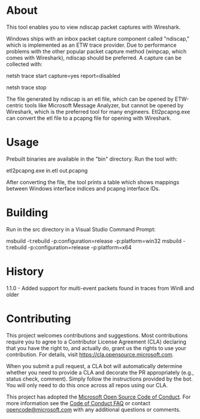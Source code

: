 
# About

This tool enables you to view ndiscap packet captures with Wireshark.

Windows ships with an inbox packet capture component called "ndiscap," which is implemented
as an ETW trace provider. Due to performance problems with the other popular packet capture
method (winpcap, which comes with Wireshark), ndiscap should be preferred. A capture can
be collected with:

netsh trace start capture=yes report=disabled

netsh trace stop

The file generated by ndiscap is an etl file, which can be opened by ETW-centric tools
like Microsoft Message Analyzer, but cannot be opened by Wireshark, which is the preferred
tool for many engineers. Etl2pcapng.exe can convert the etl file to a pcapng file for
opening with Wireshark.

# Usage

Prebuilt binaries are available in the "bin" directory. Run the tool with:

etl2pcapng.exe in.etl out.pcapng

After converting the file, the tool prints a table which shows mappings between Windows
interface indices and pcapng interface IDs.

# Building

Run in the src directory in a Visual Studio Command Prompt:

msbuild -t:rebuild -p:configuration=release -p:platform=win32
msbuild -t:rebuild -p:configuration=release -p:platform=x64

# History

1.1.0 - Added support for multi-event packets found in traces from Win8 and older

# Contributing

This project welcomes contributions and suggestions.  Most contributions require you to agree to a
Contributor License Agreement (CLA) declaring that you have the right to, and actually do, grant us
the rights to use your contribution. For details, visit https://cla.opensource.microsoft.com.

When you submit a pull request, a CLA bot will automatically determine whether you need to provide
a CLA and decorate the PR appropriately (e.g., status check, comment). Simply follow the instructions
provided by the bot. You will only need to do this once across all repos using our CLA.

This project has adopted the [Microsoft Open Source Code of Conduct](https://opensource.microsoft.com/codeofconduct/).
For more information see the [Code of Conduct FAQ](https://opensource.microsoft.com/codeofconduct/faq/) or
contact [opencode@microsoft.com](mailto:opencode@microsoft.com) with any additional questions or comments.
